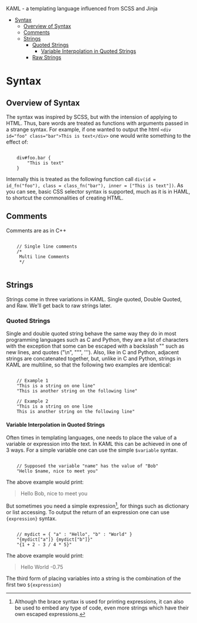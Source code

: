 KAML - a templating language influenced from SCSS and Jinja


*	[Syntax](#syntax)
	*	[Overview of Syntax](#overview)
	*	[Comments](#comments)
	*	[Strings](#strings)
		*	[Quoted Strings](#qstrings)
			*	[Variable Interpolation in Quoted Strings](#qstringvars)
		*	[Raw Strings](#rstrings)

<h1 id="syntax">Syntax</h1>

<h2 id="overview">Overview of Syntax</h2>

The syntax was inspired by SCSS, but with the intension of applying to HTML. Thus, bare words are treated as
functions with arguments passed in a strange syntax.
For example, if one wanted to output the html `<div id="foo" class="bar">This is text</div>` one would write something to the effect of:

```

	div#foo.bar {
		"This is text"
	}

```

Internally this is treated as the following function call `div(id = id_fn("foo"), class = class_fn("bar"), inner = ["This is text"])`.
As you can see, basic CSS selector syntax is supported, much as it is in HAML, to shortcut the commonalities of creating HTML.
 
<h2 id="comments">Comments</h2>

Comments are as in C++

```

	// Single line comments
	/*
	 Multi line Comments
	 */


```

<h2 id="strings">Strings</h2>

Strings come in three variations in KAML. Single quoted, Double Quoted, and Raw. We'll get back to raw strings later.

<h3 id="qstrings">Quoted Strings</h3>

Single and double quoted string behave the same way they do in most programming languages such as C and Python, they are a list of characters
with the exception that some can be escaped with a backslash "\" such as new lines, and quotes ("\n", "\"", '\'').
Also, like in C and Python, adjacent strings are concatenated together, but, unlike in C and Python, strings in KAML are multiline,
so that the following two examples are identical:

```

	// Example 1
	"This is a string on one line"
	"This is another string on the following line"
	
	// Example 2
	"This is a string on one line
	This is another string on the following line"

```

<h4 id="qstringvars">Variable Interpolation in Quoted Strings</h4>

Often times in templating languages, one needs to place the value of a variable or expression into the text. 
In KAML this can be achieved in one of 3 ways. For a simple variable one can use the simple `$variable` syntax.

```

	// Supposed the variable "name" has the value of "Bob"
	"Hello $name, nice to meet you"

```

The above example would print:

> Hello Bob, nice to meet you

But sometimes you need a simple expression[^1], for things such as dictionary or list accessing. 
To output the return of an expression one can use `{expression}` syntax.

```

	// mydict = { "a" : "Hello", "b" : "World" }
	"{mydict["a"]} {mydict["b"]}"
	"{1 + 2 - 3 / 4 * 5}"

```

The above example would print:

> Hello World
> -0.75

The third form of placing variables into a string is the combination of the first two `${expression}`


[^1]: Although the brace syntax is used for printing expressions, it can also be used to embed any type of code, even more strings which have their own escaped expressions.